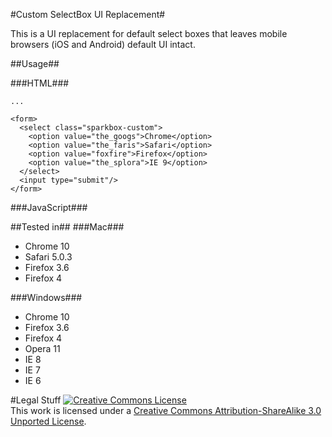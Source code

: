 #Custom SelectBox UI Replacement#

This is a UI replacement for default select boxes that leaves mobile browsers (iOS and Android) default UI intact.

##Usage##

###HTML###
    <link rel="stylesheet" href="css/sparkbox-select.css">
    
    ...
    
    <form>
      <select class="sparkbox-custom">
        <option value="the_googs">Chrome</option>
        <option value="the_faris">Safari</option>
        <option value="foxfire">Firefox</option>
        <option value="the_splora">IE 9</option>
      </select>
      <input type="submit"/>
    </form>

###JavaScript###
    <script src="http://ajax.googleapis.com/ajax/libs/jquery/1.5/jquery.min.js"></script>
    <script src="js/jquery.sparkbox-select.js"></script>
    <script>
      ('.sparkbox-custom').sbCustomSelect();
    </script>
    
    
##Tested in##
###Mac###
- Chrome 10
- Safari 5.0.3
- Firefox 3.6
- Firefox 4

###Windows###
- Chrome 10
- Firefox 3.6
- Firefox 4
- Opera 11
- IE 8
- IE 7
- IE 6

#Legal Stuff
<a rel="license" href="http://creativecommons.org/licenses/by-sa/3.0/"><img alt="Creative Commons License" style="border-width:0" src="http://i.creativecommons.org/l/by-sa/3.0/88x31.png" /></a><br />This work is licensed under a <a rel="license" href="http://creativecommons.org/licenses/by-sa/3.0/">Creative Commons Attribution-ShareAlike 3.0 Unported License</a>.